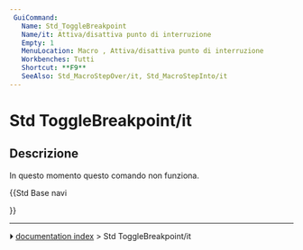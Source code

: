 ```yaml
---
 GuiCommand:
   Name: Std_ToggleBreakpoint
   Name/it: Attiva/disattiva punto di interruzione
   Empty: 1
   MenuLocation: Macro , Attiva/disattiva punto di interruzione 
   Workbenches: Tutti
   Shortcut: **F9**
   SeeAlso: Std_MacroStepOver/it, Std_MacroStepInto/it
---
```


# Std ToggleBreakpoint/it

## Descrizione

In questo momento questo comando non funziona.





{{Std Base navi

}}



---
⏵ [documentation index](../README.md) > Std ToggleBreakpoint/it
